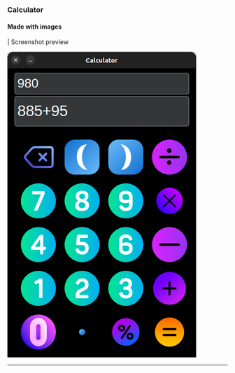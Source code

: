 ### Calculator
#### Made with images

| Screenshot preview

![calculator](https://github.com/mdshakib007/Image-Calculator/blob/main/assets/screenshot.png)

<hr/>
